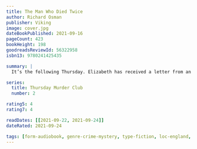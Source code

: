 ```yaml
---
title: The Man Who Died Twice
author: Richard Osman
publisher: Viking
image: cover.jpg
dateBookPublished: 2021-09-16
pageCount: 423
bookHeight: 198
goodreadsReviewId: 56322958
isbn13: 9780241425435

summary: |
  It’s the following Thursday. Elizabeth has received a letter from an old colleague, a man with whom she has a long history. He’s made a big mistake, and he needs her help. His story involves stolen diamonds, a violent mobster, and a very real threat to his life. As bodies start piling up, Elizabeth enlists Joyce, Ibrahim and Ron in the hunt for a ruthless murderer. And if they find the diamonds too? Well, wouldn’t that be a bonus?

series:
  title: Thursday Murder Club
  number: 2

rating5: 4
rating7: 4

readDates: [[2021-09-22, 2021-09-24]]
dateRated: 2021-09-24

tags: [form-audiobook, genre-crime-mystery, type-fiction, loc-england, sub-aging]
---
```

